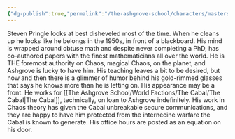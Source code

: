 ```yaml
---
{"dg-publish":true,"permalink":"/the-ashgrove-school/characters/masters/steven-pringle/"}
---
```


Steven Pringle looks at best disheveled most of the time. When he cleans up he looks like he belongs in the 1950s, in front of a blackboard. His mind is wrapped around obtuse math and despite never completing a PhD, has co-authored papers with the finest mathematicians all over the world. He is THE foremost authority on Chaos, magical Chaos, on the planet, and Ashgrove is lucky to have him. His teaching leaves a bit to be desired, but now and then there is a glimmer of humor behind his gold-rimmed glasses that says he knows more than he is letting on. His appearance may be a front. He works for [[The Ashgrove School/World Factions/The Cabal/The Cabal\|The Cabal]], technically, on loan to Ashgrove indefinitely. His work in Chaos theory has given the Cabal unbreakable secure communications, and they are happy to have him protected from the internecine warfare the Cabal is known to generate. His office hours are posted as an equation on his door.
